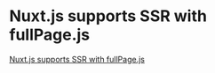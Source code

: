 # Nuxt.js supports SSR with fullPage.js
[Nuxt.js supports SSR with fullPage.js](https://aiwithcloud.com/2022/09/15/nuxt-js_supports_ssr_with_fullpage-js/)
